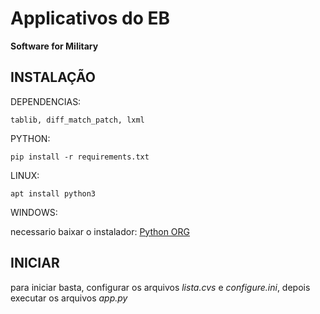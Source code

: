 # Applicativos do EB
**Software for Military**

INSTALAÇÃO
----------
DEPENDENCIAS:

    tablib, diff_match_patch, lxml

PYTHON:

    pip install -r requirements.txt

LINUX:

    apt install python3

WINDOWS:

necessario baixar o instalador: [Python ORG]([http://teofanesp12.pythonanywhere.com](https://www.python.org/downloads/))

INICIAR
-------

para iniciar basta, configurar os arquivos *lista.cvs* e *configure.ini*, depois executar os arquivos _app.py_
